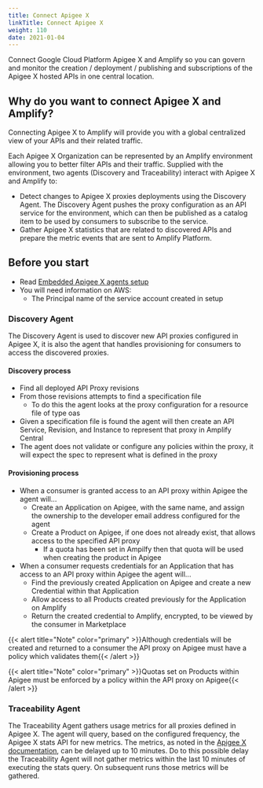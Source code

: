 ```yaml
---
title: Connect Apigee X
linkTitle: Connect Apigee X
weight: 110
date: 2021-01-04
---
```

Connect Google Cloud Platform Apigee X and Amplify so you can govern and monitor the creation / deployment / publishing and subscriptions of the Apigee X hosted APIs in one central location.

## Why do you want to connect Apigee X and Amplify?

Connecting Apigee X to Amplify will provide you with a global centralized view of your APIs and their related traffic.

Each Apigee X Organization can be represented by an Amplify environment allowing you to better filter APIs and their traffic. Supplied with the environment, two agents (Discovery and Traceability) interact with Apigee X and Amplify to:

* Detect changes to Apigee X proxies deployments using the Discovery Agent. The Discovery Agent pushes the proxy configuration as an API service for the environment, which can then be published as a catalog item to be used by consumers to subscribe to the service.
* Gather Apigee X statistics that are related to discovered APIs and prepare the metric events that are sent to Amplify Platform.

## Before you start

* Read [Embedded Apigee X agents setup](/docs/connect_manage_environ/connect_apigee_x/embedded-agent-setup/)
* You will need information on AWS:
    * The Principal name of the service account created in setup

### Discovery Agent

The Discovery Agent is used to discover new API proxies configured in Apigee X, it is also the agent that handles provisioning for consumers to access the discovered proxies.

#### Discovery process

* Find all deployed API Proxy revisions
* From those revisions attempts to find a specification file
    * To do this the agent looks at the proxy configuration for a resource file of type oas
* Given a specification file is found the agent will then create an API Service, Revision, and Instance to represent that proxy in Amplify Central
* The agent does not validate or configure any policies within the proxy, it will expect the spec to represent what is defined in the proxy

#### Provisioning process

* When a consumer is granted access to an API proxy within Apigee the agent will...
    * Create an Application on Apigee, with the same name, and assign the ownership to the developer email address configured for the agent
    * Create a Product on Apigee, if one does not already exist, that allows access to the specified API proxy
        * If a quota has been set in Ampilfy then that quota will be used when creating the product in Apigee
* When a consumer requests credentials for an Application that has access to an API proxy within Apigee the agent will... 
    * Find the previously created Application on Apigee and create a new Credential within that Application
    * Allow access to all Products created previously for the Application on Amplify
    * Return the created credential to Amplify, encrypted, to be viewed by the consumer in Marketplace

{{< alert title="Note" color="primary" >}}Although credentials will be created and returned to a consumer the API proxy on Apigee must have a policy which validates them{{< /alert >}}

{{< alert title="Note" color="primary" >}}Quotas set on Products within Apigee must be enforced by a policy within the API proxy on Apigee{{< /alert >}}

### Traceability Agent

The Traceability Agent gathers usage metrics for all proxies defined in Apigee X. The agent will query, based on the configured frequency, the Apigee X stats API for new metrics. The metrics, as noted in the [Apigee X documentation](https://cloud.google.com/apigee/docs/api-platform/analytics/use-analytics-api-measure-api-program-performance), can be delayed up to 10 minutes. Do to this possible delay the Traceability Agent will not gather metrics within the last 10 minutes of executing the stats query. On subsequent runs those metrics will be gathered.
